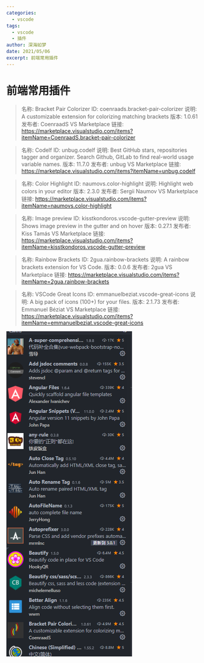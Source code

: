 ```yaml
---
categories:
  - vscode
tags:
  - vscode
  - 插件
author: 深海如梦
date: 2021/05/06
excerpt: 前端常用插件
---
```




# 前端常用插件

> 名称: Bracket Pair Colorizer
> ID: coenraads.bracket-pair-colorizer
> 说明: A customizable extension for colorizing matching brackets
> 版本: 1.0.61
> 发布者: CoenraadS
> VS Marketplace 链接: https://marketplace.visualstudio.com/items?itemName=CoenraadS.bracket-pair-colorizer



> 名称: Codelf
> ID: unbug.codelf
> 说明: Best GitHub stars, repositories tagger and organizer. Search Github, GitLab to find real-world usage variable names.
> 版本: 11.7.0
> 发布者: unbug
> VS Marketplace 链接: https://marketplace.visualstudio.com/items?itemName=unbug.codelf



> 名称: Color Highlight
> ID: naumovs.color-highlight
> 说明: Highlight web colors in your editor
> 版本: 2.3.0
> 发布者: Sergii Naumov
> VS Marketplace 链接: https://marketplace.visualstudio.com/items?itemName=naumovs.color-highlight



> 名称: Image preview
> ID: kisstkondoros.vscode-gutter-preview
> 说明: Shows image preview in the gutter and on hover
> 版本: 0.27.1
> 发布者: Kiss Tamás
> VS Marketplace 链接: https://marketplace.visualstudio.com/items?itemName=kisstkondoros.vscode-gutter-preview



> 名称: Rainbow Brackets
> ID: 2gua.rainbow-brackets
> 说明: A rainbow brackets extension for VS Code.
> 版本: 0.0.6
> 发布者: 2gua
> VS Marketplace 链接: https://marketplace.visualstudio.com/items?itemName=2gua.rainbow-brackets



> 名称: VSCode Great Icons
> ID: emmanuelbeziat.vscode-great-icons
> 说明: A big pack of icons (100+) for your files.
> 版本: 2.1.73
> 发布者: Emmanuel Béziat
> VS Marketplace 链接: https://marketplace.visualstudio.com/items?itemName=emmanuelbeziat.vscode-great-icons



![image-20210409094037510](../../pic/image-20210409094037510.png)